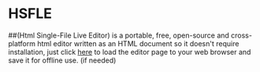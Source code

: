 # HSFLE
##(Html Single-File Live Editor) is a portable, free, open-source and cross-platform html editor written as an HTML document so it doesn't require installation, just click [here](https://meena-hanna.github.io/HSFLE/) to load the editor page to your web browser and save it for offline use. (if needed)
